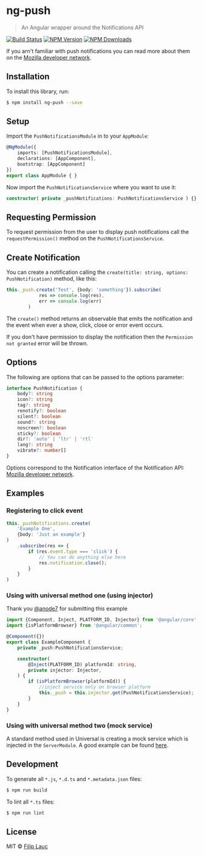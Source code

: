 # ng-push

> An Angular wrapper around the Notifications API

[![Build Status](https://travis-ci.org/flauc/ng-push.svg?branch=master)](https://travis-ci.org/flauc/ng-push)
[![NPM Version](https://img.shields.io/npm/v/ng-push.svg)](https://www.npmjs.com/package/ng-push)
[![NPM Downloads](https://img.shields.io/npm/dt/ng-push.svg)](https://www.npmjs.com/package/ng-push)

If you arn't familiar with push notifications you can read more about them on the [Mozilla developer network](https://developer.mozilla.org/en-US/docs/Web/API/Notification).

## Installation

To install this library, run:

```bash
$ npm install ng-push --save
```

## Setup

Import the `PushNotificationsModule` in to your `AppModule`:
```ts
@NgModule({
    imports: [PushNotificationsModule],
    declarations: [AppComponent],
    bootstrap: [AppComponent]
})
export class AppModule { }
```

Now import the `PushNotificationsService` where you want to use it: 

```ts
constructor( private _pushNotifications: PushNotificationsService ) {}
```

## Requesting Permission

To request permission from the user to display push notifications call the `requestPermission()` method on the `PushNotificationsService`.

## Create Notification

You can create a notification calling the `create(title: string, options: PushNotification)` method, like this: 

```ts
this._push.create('Test', {body: 'something'}).subscribe(
            res => console.log(res),
            err => console.log(err)
        )
```

The `create()` method returns an observable that emits the notification and the event when ever a show, click, close or error event occurs.

If you don't have permission to display the notification then the `Permission not granted` error will be thrown.

## Options

The following are options that can be passed to the options parameter: 

```ts
interface PushNotification {
    body?: string
    icon?: string
    tag?: string
    renotify?: boolean
    silent?: boolean
    sound?: string
    noscreen?: boolean
    sticky?: boolean
    dir?: 'auto' | 'ltr' | 'rtl'
    lang?: string
    vibrate?: number[]
}
```

Options correspond to the Notification interface of the Notification API:
[Mozilla developer network](https://developer.mozilla.org/en-US/docs/Web/API/Notification).

## Examples

### Registering to click event

```ts
this._pushNotifications.create(
    'Example One',
    {body: 'Just an example'}
)
    .subscribe(res => {
        if (res.event.type === 'click') {
            // You can do anything else here
            res.notification.close();
        }
    }
)
```

### Using with universal method one (using injector)

Thank you [@anode7](https://github.com/anode7) for submitting this example

```ts
import {Component, Inject, PLATFORM_ID, Injector} from '@angular/core';
import {isPlatformBrowser} from '@angular/common';

@Component({})
export class ExampleComponent {
    private _push:PushNotificationsService;

    constructor(
        @Inject(PLATFORM_ID) platformId: string,
        private injector: Injector,
    ) {
        if (isPlatformBrowser(platformId)) {
            //inject service only on browser platform
            this._push = this.injector.get(PushNotificationsService);
        }
    }
}
```

### Using with universal method two (mock service)

A standard method used in Universal is creating a mock service which is injected in the `ServerModule`. A good example can be found [here](https://github.com/angular/universal-starter/issues/148).

## Development

To generate all `*.js`, `*.d.ts` and `*.metadata.json` files:

```bash
$ npm run build
```

To lint all `*.ts` files:

```bash
$ npm run lint
```

## License

MIT © [Filip Lauc](mailto:filip.lauc93@gmail.com)
